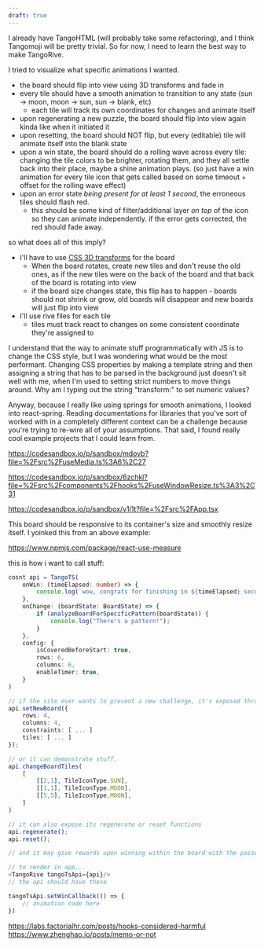 ```yaml
---
draft: true
---
```



I already have TangoHTML (will probably take some refactoring), and I think Tangomoji will be pretty trivial. So for now, I need to learn the best way to make TangoRive.

I tried to visualize what specific animations I wanted.

* the board should flip into view using 3D transforms and fade in
* every tile should have a smooth animation to transition to any state (sun -> moon, moon -> sun, sun -> blank, etc)
	* each tile will track its own coordinates for changes and animate itself
* upon regenerating a new puzzle, the board should flip into view again kinda like when it initiated it
* upon resetting, the board should NOT flip, but every (editable) tile will animate itself into the blank state
* upon a win state, the board should do a rolling wave across every tile: changing the tile colors to be brighter, rotating them, and they all settle back into their place, maybe a shine animation plays. (so just have a win animation for every tile icon that gets called based on some timeout + offset for the rolling wave effect)
* upon an error state *being present for at least 1 second*, the erroneous tiles should flash red.
	* this should be some kind of filter/additional layer *on top* of the icon so they can animate independently. if the error gets corrected, the red should fade away.

so what does all of this imply?
* I'll have to use [CSS 3D transforms](https://www.w3schools.com/css/css3_3dtransforms.asp) for the board
	* When the board rotates, create new tiles and don't reuse the old ones, as if the new tiles were on the back of the board and that back of the board is rotating into view
	* if the board size changes state, this flip has to happen - boards should not shrink or grow, old boards will disappear and new boards will just flip into view
* I'll use rive files for each tile
	* tiles must track react to changes on some consistent coordinate they're assigned to


I understand that the way to animate stuff programmatically with JS is to change the CSS style, but I was wondering what would be the most performant. Changing CSS properties by making a template string and then assigning a string that has to be parsed in the background just doesn't sit well with me, when I'm used to setting strict numbers to move things around. Why am I typing out the string "transform:" to set numeric values?


Anyway, because I really like using springs for smooth animations, I looked into react-spring. Reading documentations for libraries that you've sort of worked with in a completely different context can be a challenge because you're trying to re-wire all of your assumptions. That said, I found really cool example projects that I could learn from.

https://codesandbox.io/p/sandbox/mdovb?file=%2Fsrc%2FuseMedia.ts%3A6%2C27

https://codesandbox.io/p/sandbox/6zchkl?file=%2Fsrc%2Fcomponents%2Fhooks%2FuseWindowResize.ts%3A3%2C31

https://codesandbox.io/p/sandbox/v1i1t?file=%2Fsrc%2FApp.tsx

This board should be responsive to its container's size and smoothly resize itself. I yoinked this from an above example:

https://www.npmjs.com/package/react-use-measure

this is how i want to call stuff:

```typescript
cosnt api = TangoTS(
	onWin: (timeElapsed: number) => {
		console.log(`wow, congrats for finishing in ${timeElapsed} seconds!`);
	},
	onChange: (boardState: BoardState) => {
		if (analyzeBoardForSpecificPattern(boardState)) {
			console.log("There's a pattern!");
		}
	},
	config: {
		isCoveredBeforeStart: true,
		rows: 6,
		columns: 6,
		enableTimer: true,
	}
)

// if the site ever wants to present a new challenge, it's exposed through setNewBoard
api.setNewBoard({
	rows: 4,
	columns: 4,
	constraints: [ ... ]
	tiles: [ ... ]
});

// or it can demonstrate stuff.
api.changeBoardTiles(
	[
		[[2,1], TileIconType.SUN],
		[[1,1], TileIconType.MOON],
		[[5,5], TileIconType.MOON],
	]
)

// it can also expose its regenerate or reset functions
api.regenerate();
api.reset();

// and it may give rewards upon winning within the board with the passed in callback to `onWin`

// to render in app...
<TangoRive tangoTsApi={api}/>
// the api should have these

tangoTsApi.setWinCallback(() => {
	// animation code here
})

```


https://labs.factorialhr.com/posts/hooks-considered-harmful
https://www.zhenghao.io/posts/memo-or-not


